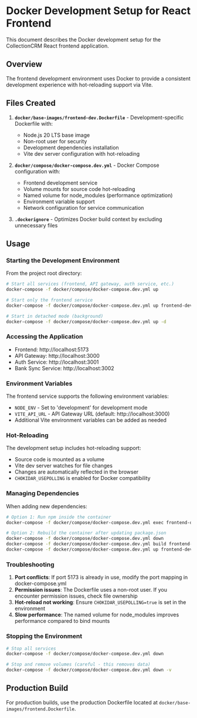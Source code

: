 # Docker Development Setup for React Frontend

This document describes the Docker development setup for the CollectionCRM React frontend application.

## Overview

The frontend development environment uses Docker to provide a consistent development experience with hot-reloading support via Vite.

## Files Created

1. **`docker/base-images/frontend-dev.Dockerfile`** - Development-specific Dockerfile with:
   - Node.js 20 LTS base image
   - Non-root user for security
   - Development dependencies installation
   - Vite dev server configuration with hot-reloading

2. **`docker/compose/docker-compose.dev.yml`** - Docker Compose configuration with:
   - Frontend development service
   - Volume mounts for source code hot-reloading
   - Named volume for node_modules (performance optimization)
   - Environment variable support
   - Network configuration for service communication

3. **`.dockerignore`** - Optimizes Docker build context by excluding unnecessary files

## Usage

### Starting the Development Environment

From the project root directory:

```bash
# Start all services (frontend, API gateway, auth service, etc.)
docker-compose -f docker/compose/docker-compose.dev.yml up

# Start only the frontend service
docker-compose -f docker/compose/docker-compose.dev.yml up frontend-dev

# Start in detached mode (background)
docker-compose -f docker/compose/docker-compose.dev.yml up -d
```

### Accessing the Application

- Frontend: http://localhost:5173
- API Gateway: http://localhost:3000
- Auth Service: http://localhost:3001
- Bank Sync Service: http://localhost:3002

### Environment Variables

The frontend service supports the following environment variables:

- `NODE_ENV` - Set to 'development' for development mode
- `VITE_API_URL` - API Gateway URL (default: http://localhost:3000)
- Additional Vite environment variables can be added as needed

### Hot-Reloading

The development setup includes hot-reloading support:

- Source code is mounted as a volume
- Vite dev server watches for file changes
- Changes are automatically reflected in the browser
- `CHOKIDAR_USEPOLLING` is enabled for Docker compatibility

### Managing Dependencies

When adding new dependencies:

```bash
# Option 1: Run npm inside the container
docker-compose -f docker/compose/docker-compose.dev.yml exec frontend-dev npm install <package-name>

# Option 2: Rebuild the container after updating package.json
docker-compose -f docker/compose/docker-compose.dev.yml down
docker-compose -f docker/compose/docker-compose.dev.yml build frontend-dev
docker-compose -f docker/compose/docker-compose.dev.yml up frontend-dev
```

### Troubleshooting

1. **Port conflicts**: If port 5173 is already in use, modify the port mapping in docker-compose.yml
2. **Permission issues**: The Dockerfile uses a non-root user. If you encounter permission issues, check file ownership
3. **Hot-reload not working**: Ensure `CHOKIDAR_USEPOLLING=true` is set in the environment
4. **Slow performance**: The named volume for node_modules improves performance compared to bind mounts

### Stopping the Environment

```bash
# Stop all services
docker-compose -f docker/compose/docker-compose.dev.yml down

# Stop and remove volumes (careful - this removes data)
docker-compose -f docker/compose/docker-compose.dev.yml down -v
```

## Production Build

For production builds, use the production Dockerfile located at `docker/base-images/frontend.Dockerfile`.